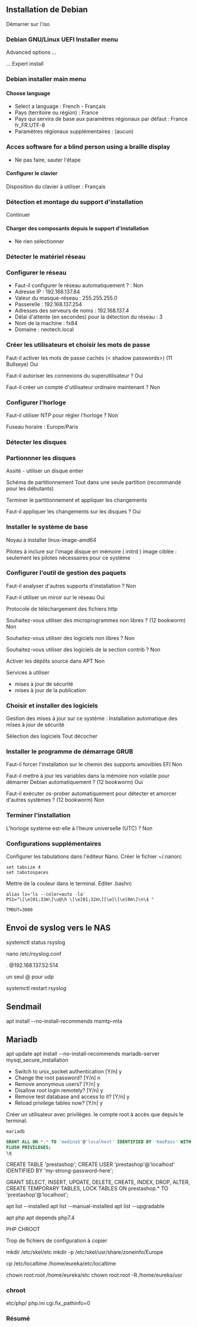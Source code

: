 ## Installation de Debian

Démarrer sur l'iso

### Debian GNU/Linux UEFI Installer menu

Advanced options ...

... Expert install

### Debian installer main menu

#### Choose language

- Select a language : French - Français
- Pays (territoire ou région) : France
- Pays qui servira de base aux paramètres régionaux par défaut : France fr_FR.UTF-8
- Paramètres régionaux supplémentaires : (aucun)

### Acces software for a blind person using a braille display

- Ne pas faire, sauter l'étape

#### Configurer le clavier

Disposition du clavier à utiliser : Français

### Détection et montage du support d'installation

Continuer

#### Charger des composants depuis le support d'installation

- Ne rien sélectionner

### Détecter le matériel réseau

### Configurer le réseau

- Faut-il configurer le réseau automatiquement ? : Non
- Adresse IP : 192.168.137.84
- Valeur du masque-réseau : 255.255.255.0
- Passerelle : 192.168.137.254
- Adresses des serveurs de noms : 192.168.137.4
- Délai d'attente (en secondes) pour la détection du réseau : 3
- Nom de la machine : fx84
- Domaine : neotech.local

### Créer les utilisateurs et choisir les mots de passe

Faut-il activer les mots de passe cachés (< shadow passwords>) (11 Bullseye)
Oui

Faut-il autoriser les connexions du superutilisateur ?
Oui

Faut-il créer un compte d'utilisateur ordinaire maintenant ?
Non

### Configurer l'horloge

Faut-il utiliser NTP pour régler l'horloge ?
Non

Fuseau horaire :
Europe/Paris

### Détecter les disques

### Partionnner les disques
Assité - utiliser un disque entier

Schéma de partitionnement
Tout dans une seule partition (recommandé pour les débutants)

Terminer le partitionnement et appliquer les changements

Faut-il appliquer les changements sur les disques ?
Oui

### Installer le système de base

Noyau à installer
linux-image-amd64

Pilotes à inclure sur l'image disque en mémoire ( initrd )
image ciblée : seulement les pilotes nécessaires pour ce système

### Configurer l'outil de gestion des paquets

Faut-il analyser d'autres supports d'installation ?
Non

Faut-il utiliser un miroir sur le réseau
Oui

Protocole de téléchargement des fichiers
http

Souhaitez-vous utiliser des microprogrammes non libres ? (12 bookworm)
Non

Souhaitez-vous utiliser des logiciels non libres ?
Non

Souhaitez-vous utiliser des logiciels de la section contrib ?
Non

Activer les dépôts source dans APT
Non

Services à utiliser
- mises à jour de sécurité
- mises à jour de la publication

### Choisir et installer des logiciels

Gestion des mises à jour sur ce système :
Installation automatique des mises à jour de sécurité

Sélection des logiciels
Tout décocher

### Installer le programme de démarrage GRUB

Faut-il forcer l'installation sur le chemin des supports amovibles EFI
Non

Faut-il mettre à jour les variables dans la mémoire non volatile pour démarrer Debian automatiquement ? (12 bookworm)
Oui

Faut-il exécuter os-prober automatiquement pour détecter et amorcer d'autres systèmes ? (12 bookworm)
Non

### Terminer l'installation

L'horloge système est-elle à l'heure universelle (UTC) ?
Non




### Configurations supplémentaires

Configurer les tabulations dans l'éditeur Nano.
Créer le fichier ~/.nanorc

```
set tabsize 4
set tabstospaces
```

Mettre de la couleur dans le terminal.
Editer .bashrc

```
alias ls='ls --color=auto -la'
PS1="\[\e[01;33m\]\u@\h \[\e[01;32m\][\w]\[\e[0m\]\n\$ "

TMOUT=3000
```

## Envoi de syslog vers le NAS

systemctl status rsyslog

nano /etc/rsyslog.conf

*.* @192.168.137.52:514

un seul @ pour udp

systemctl restart rsyslog

## Sendmail

apt install --no-install-recommends msmtp-mta

## Mariadb

apt update
apt install --no-install-recommends mariadb-server
mysql_secure_installation

- Switch to unix_socket authentication [Y/n] y
- Change the root password? [Y/n] n
- Remove anonymous users? [Y/n] y
- Disallow root login remotely? [Y/n] y
- Remove test database and access to it? [Y/n] y
- Reload privilege tables now? [Y/n] y

Créer un utilisateur avec privilèges. le compte root à accès que depuis le terminal.

```shell-session
mariadb
```

```sql
GRANT ALL ON *.* TO 'medina5'@'localhost' IDENTIFIED BY 'KeePass' WITH GRANT OPTION;
FLUSH PRIVILEGES;
\q
```






CREATE TABLE 'prestashop';
CREATE USER 'prestashop'@'localhost' IDENTIFIED BY 'my-strong-password-here';

GRANT SELECT, INSERT, UPDATE, DELETE, CREATE, INDEX, DROP, ALTER, CREATE TEMPORARY TABLES, LOCK TABLES ON prestashop.* TO 'prestashop'@'localhost';


apt list --installed
apt list --manual-installed
apt list --upgradable

apt php
apt depends php7.4


PHP CHROOT

Trop de fichiers de configuration à copier

mkdir /etc/skel/etc
mkdir -p /etc/skel/usr/share/zoneinfo/Europe

cp /etc/localtime /home/eureka/etc/localtime

chown root:root /home/eureka/etc
chown root:root -R /home/eureka/usr

### chroot
etc/php/ php.ini
cgi.fix_pathinfo=0


### Résumé
